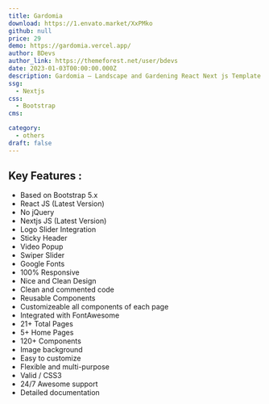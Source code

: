 ```yaml
---
title: Gardomia
download: https://1.envato.market/XxPMko
github: null
price: 29
demo: https://gardomia.vercel.app/
author: BDevs
author_link: https://themeforest.net/user/bdevs
date: 2023-01-03T00:00:00.000Z
description: Gardomia – Landscape and Gardening React Next js Template for Landscape and Gardening sites.
ssg:
  - Nextjs
css:
  - Bootstrap
cms:

category:
  - others
draft: false
---
```

## Key Features :

- Based on Bootstrap 5.x
- React JS (Latest Version)
- No jQuery
- Nextjs JS (Latest Version)
- Logo Slider Integration
- Sticky Header
- Video Popup
- Swiper Slider
- Google Fonts
- 100% Responsive
- Nice and Clean Design
- Clean and commented code
- Reusable Components
- Customizeable all components of each page
- Integrated with FontAwesome
- 21+ Total Pages
- 5+ Home Pages
- 120+ Components
- Image background
- Easy to customize
- Flexible and multi-purpose
- Valid / CSS3
- 24/7 Awesome support
- Detailed documentation
